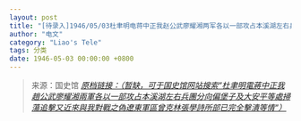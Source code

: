 ```yaml
---
layout: post
title: "[待录入]1946/05/03杜聿明电蒋中正我赵公武廖耀湘两军各以一部攻占本溪湖左右兵团分向偏堡子及大安平等处扫荡追击又近来与我对战之伪辽东军区曾克林张学诗所部已完全击溃等情"
author: "电文"
category: "Liao's Tele"
tags: 分类
date: 1946-05-03 00:00:00 +0800
---
```

> 来源：国史馆 [*原档链接：（暂缺，可于国史馆网站搜索“杜聿明電蔣中正我趙公武廖耀湘兩軍各以一部攻占本溪湖左右兵團分向偏堡子及大安平等處掃蕩追擊又近來與我對戰之偽遼東軍區曾克林張學詩所部已完全擊潰等情“）*]()
